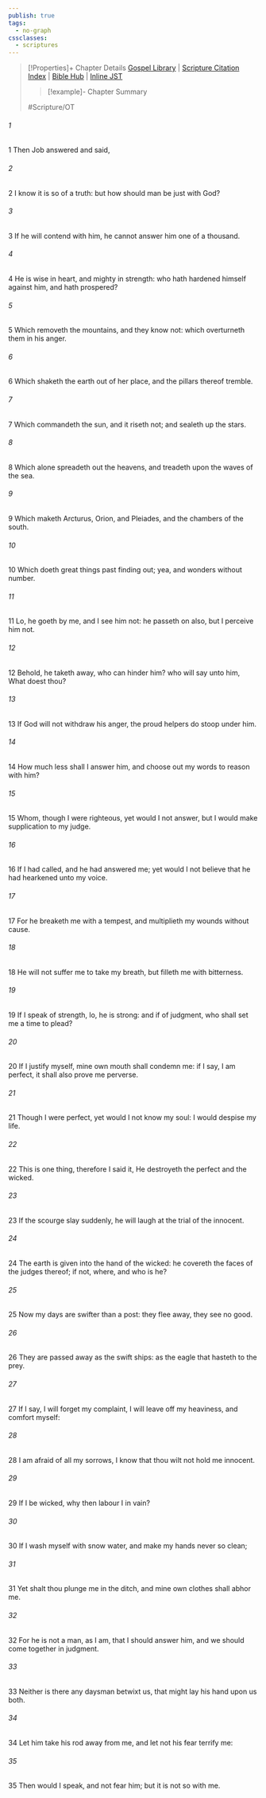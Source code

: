 ```yaml
---
publish: true
tags:
  - no-graph
cssclasses:
  - scriptures
---
```

>[!Properties]+ Chapter Details
>[Gospel Library](https://churchofjesuschrist.org/study/scriptures/ot/job/9?lang=eng)    |    [Scripture Citation Index](https://scriptures.byu.edu/#07609::c07609)    |    [Bible Hub](https://biblehub.com/job/9.htm)    |    [Inline JST](https://scripturetoolbox.com/html/ic/Job/9.html)
>>[!example]- Chapter Summary
>> 
> 
>
>#Scripture/OT
###### 1
1 Then Job answered and said,
###### 2
2 I know it is so of a truth: but how should man be just with God?
###### 3
3 If he will contend with him, he cannot answer him one of a thousand.
###### 4
4 He is wise in heart, and mighty in strength: who hath hardened himself against him, and hath prospered?
###### 5
5 Which removeth the mountains, and they know not: which overturneth them in his anger.
###### 6
6 Which shaketh the earth out of her place, and the pillars thereof tremble.
###### 7
7 Which commandeth the sun, and it riseth not; and sealeth up the stars.
###### 8
8 Which alone spreadeth out the heavens, and treadeth upon the waves of the sea.
###### 9
9 Which maketh Arcturus, Orion, and Pleiades, and the chambers of the south.
###### 10
10 Which doeth great things past finding out; yea, and wonders without number.
###### 11
11 Lo, he goeth by me, and I see him not: he passeth on also, but I perceive him not.
###### 12
12 Behold, he taketh away, who can hinder him? who will say unto him, What doest thou?
###### 13
13 If God will not withdraw his anger, the proud helpers do stoop under him.
###### 14
14 How much less shall I answer him, and choose out my words to reason with him?
###### 15
15 Whom, though I were righteous, yet would I not answer, but I would make supplication to my judge.
###### 16
16 If I had called, and he had answered me; yet would I not believe that he had hearkened unto my voice.
###### 17
17 For he breaketh me with a tempest, and multiplieth my wounds without cause.
###### 18
18 He will not suffer me to take my breath, but filleth me with bitterness.
###### 19
19 If I speak of strength, lo, he is strong: and if of judgment, who shall set me a time to plead?
###### 20
20 If I justify myself, mine own mouth shall condemn me: if I say, I am perfect, it shall also prove me perverse.
###### 21
21 Though I were perfect, yet would I not know my soul: I would despise my life.
###### 22
22 This is one thing, therefore I said it, He destroyeth the perfect and the wicked.
###### 23
23 If the scourge slay suddenly, he will laugh at the trial of the innocent.
###### 24
24 The earth is given into the hand of the wicked: he covereth the faces of the judges thereof; if not, where, and who is he?
###### 25
25 Now my days are swifter than a post: they flee away, they see no good.
###### 26
26 They are passed away as the swift ships: as the eagle that hasteth to the prey.
###### 27
27 If I say, I will forget my complaint, I will leave off my heaviness, and comfort myself:
###### 28
28 I am afraid of all my sorrows, I know that thou wilt not hold me innocent.
###### 29
29 If I be wicked, why then labour I in vain?
###### 30
30 If I wash myself with snow water, and make my hands never so clean;
###### 31
31 Yet shalt thou plunge me in the ditch, and mine own clothes shall abhor me.
###### 32
32 For he is not a man, as I am, that I should answer him, and we should come together in judgment.
###### 33
33 Neither is there any daysman betwixt us, that might lay his hand upon us both.
###### 34
34 Let him take his rod away from me, and let not his fear terrify me:
###### 35
35 Then would I speak, and not fear him; but it is not so with me.

